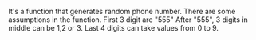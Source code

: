  It's a function that generates random phone number. There are some assumptions in the function.
 First 3 digit are "555"
 After "555", 3 digits in middle can be 1,2 or 3.
 Last 4 digits can take values from 0 to 9.
